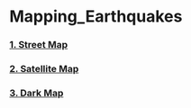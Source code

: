 # Mapping_Earthquakes

### [1. Street Map](https://github.com/jojobear2020/Mapping_Earthquakes/blob/Earthquake_Challenge/images/streetmap.PNG)

### [2. Satellite Map](https://github.com/jojobear2020/Mapping_Earthquakes/blob/Earthquake_Challenge/images/satellite.PNG)

### [3. Dark Map]()
